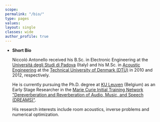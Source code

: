 ```yaml
---
scope:
permalink: "/bio/"
type: pages
values:
layout: single
classes: wide
author_profile: true
---
```


* **Short Bio**

  Niccoló Antonello received his B.Sc. in Electronic Engineering
  at the [Universitá degli Studi di Padova](http://www.unipd.it/en/) (Italy)
  and his M.Sc. in [Acoustic Engineering](http://www.dtu.dk/english/Education/msc/Programmes/engineering_acoustics)
  at the [Technical University of Denmark (DTU)](http://www.dtu.dk/english)
  in 2010 and 2012, respectively.


  He is currently pursuing the Ph.D. degree at [KU Leuven](http://www.kuleuven.be/english/) (Belgium) as an
  Early Stage Researcher in the [Marie Curie Initial Training Network](http://ec.europa.eu/research/mariecurieactions/)
  ["Dereverberation and Reverberation of Audio, Music, and Speech (DREAMS)"](http://www.dreams-itn.eu/).


  His research interests include room acoustics, inverse problems and numerical optimization.
